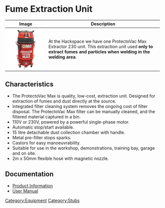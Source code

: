 # Fume Extraction Unit


| Image                              | Description                                                                                                                                                                                                       |
|------------------------------------|-------------------------------------------------------------------------------------------------------------------------------------------------------------------------------------------------------------------|
| ![ProtectoVac Max Extractor 230](protectoVac/protoVac.png) | At the Hackspace we have one ProtectoVac Max Extractor 230 unit. This extraction unit used **only to extract fumes and particles when welding in the welding area**. |

## Characteristics

- The ProtectoVac Max is quality, low-cost, extraction unit. Designed for extraction of fumes and dust directly at the source.
- Integrated filter cleaning system removes the ongoing cost of filter disposal. The ProtectoVac Max filter can be manually cleaned, and the filtered material captured in a bin.
- 110V or 230V, powered by a powerful single-phase motor.
- Automatic stop/start available.
- 15 litre detachable dust collection chamber with handle.
- Metal pre-filter stops sparks.
- Castors for easy manoeuvrability.
- Suitable for use in the workshop, demonstrations, training bay, garage and on site.
- 2m x 50mm flexible hose with magnetic nozzle.

## Documentation

- [Product Information](protectoVac/pvacmax_pi.pdf)
- [User Manual](protectoVac/protectovacmax_manual.pdf)


[Category:Equipment](Category:Equipment "wikilink")
[Category:Stubs](Category:Stubs "wikilink")
